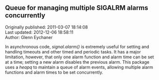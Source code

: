 ## Queue for managing multiple SIGALRM alarms concurrently  
Originally published: 2011-03-07 18:14:08  
Last updated: 2012-12-06 18:58:11  
Author: Glenn Eychaner  
  
In asynchronous code, *signal.alarm()* is extremely useful for setting and handling timeouts and other timed and periodic tasks. It has a major limitation, however, that only one alarm function and alarm time can be set at a time; setting a new alarm disables the previous alarm. This package uses a *heapq* to maintain a queue of alarm events, allowing multiple alarm functions and alarm times to be set concurrently.